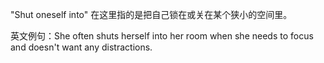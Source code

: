"Shut oneself into" 在这里指的是把自己锁在或关在某个狭小的空间里。

英文例句：She often shuts herself into her room when she needs to focus and doesn't want any distractions.